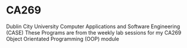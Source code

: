 # CA269

Dublin City University Computer Applications and Software Engineering (CASE)
These Programs are from the weekly lab sessions for my CA269 Object Orientated Programming (OOP) module
